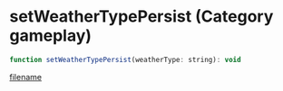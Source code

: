 # setWeatherTypePersist (Category gameplay)

```js
function setWeatherTypePersist(weatherType: string): void
```

[filename](setWeatherTypePersist_m.md ':include')